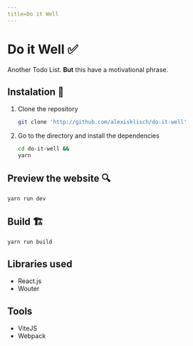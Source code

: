```yaml
---
title=Do it Well
---
```


# Do it Well ✅

Another Todo List. **But** this have a motivational phrase.

## Instalation 💾

1. Clone the repository

    ```bash
    git clone 'http://github.com/alexisklisch/do-it-well'
    ```

2. Go to the directory and install the dependencies

    ```bash
    cd do-it-well &&
    yarn
    ```

## Preview the website 🔍

```bash
yarn run dev
```

## Build 🏗

```bash
yarn run build
```

## Libraries used
- React.js
- Wouter


## Tools
- ViteJS
- Webpack
